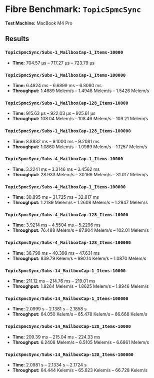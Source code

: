 # Fibre Benchmark: `TopicSpmcSync`
**Test Machine:** MacBook M4 Pro

## Results

### `TopicSpmcSync/Subs-1_MailboxCap-1_Items-10000`

* **Time:** 704.57 µs – 717.27 µs – 723.79 µs

### `TopicSpmcSync/Subs-1_MailboxCap-1_Items-100000`

* **Time:** 6.4824 ms – 6.6899 ms – 6.8080 ms
* **Throughput:** 1.4689 Melem/s – 1.4948 Melem/s – 1.5426 Melem/s

### `TopicSpmcSync/Subs-1_MailboxCap-128_Items-10000`

* **Time:** 915.63 µs – 922.03 µs – 925.61 µs
* **Throughput:** 108.04 Melem/s – 108.46 Melem/s – 109.21 Melem/s

### `TopicSpmcSync/Subs-1_MailboxCap-128_Items-100000`

* **Time:** 8.8832 ms – 9.1000 ms – 9.2081 ms
* **Throughput:** 1.0860 Melem/s – 1.0989 Melem/s – 1.1257 Melem/s

### `TopicSpmcSync/Subs-4_MailboxCap-1_Items-10000`

* **Time:** 3.2241 ms – 3.3146 ms – 3.4562 ms
* **Throughput:** 28.933 Melem/s – 30.169 Melem/s – 31.017 Melem/s

### `TopicSpmcSync/Subs-4_MailboxCap-1_Items-100000`

* **Time:** 30.895 ms – 31.725 ms – 32.817 ms
* **Throughput:** 1.2189 Melem/s – 1.2608 Melem/s – 1.2947 Melem/s

### `TopicSpmcSync/Subs-4_MailboxCap-128_Items-10000`

* **Time:** 3.9214 ms – 4.5504 ms – 5.2296 ms
* **Throughput:** 76.488 Melem/s – 87.904 Melem/s – 102.01 Melem/s

### `TopicSpmcSync/Subs-4_MailboxCap-128_Items-100000`

* **Time:** 36.798 ms – 40.398 ms – 47.631 ms
* **Throughput:** 839.79 Kelem/s – 990.14 Kelem/s – 1.0870 Melem/s

### `TopicSpmcSync/Subs-14_MailboxCap-1_Items-10000`

* **Time:** 211.12 ms – 214.76 ms – 219.01 ms
* **Throughput:** 1.8264 Melem/s – 1.8625 Melem/s – 1.8946 Melem/s

### `TopicSpmcSync/Subs-14_MailboxCap-1_Items-100000`

* **Time:** 2.0999 s – 2.1381 s – 2.1858 s
* **Throughput:** 64.050 Kelem/s – 65.478 Kelem/s – 66.668 Kelem/s

### `TopicSpmcSync/Subs-14_MailboxCap-128_Items-10000`

* **Time:** 209.39 ms – 215.04 ms – 224.33 ms
* **Throughput:** 6.2408 Melem/s – 6.5105 Melem/s – 6.6861 Melem/s

### `TopicSpmcSync/Subs-14_MailboxCap-128_Items-100000`

* **Time:** 2.0981 s – 2.1334 s – 2.1724 s
* **Throughput:** 64.444 Kelem/s – 65.623 Kelem/s – 66.728 Kelem/s
